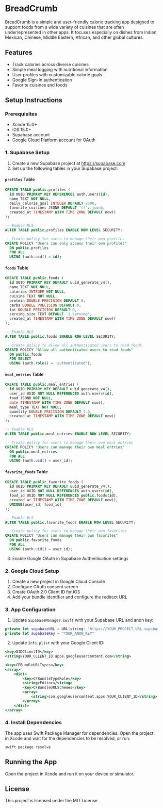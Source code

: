 # BreadCrumb

BreadCrumb is a simple and user-friendly calorie tracking app designed to support foods from a wide variety of cuisines that are often underrepresented in other apps. It focuses especially on dishes from Indian, Mexican, Chinese, Middle Eastern, African, and other global cultures.

## Features

- Track calories across diverse cuisines
- Simple meal logging with nutritional information
- User profiles with customizable calorie goals
- Google Sign-In authentication
- Favorite cuisines and foods

## Setup Instructions

### Prerequisites

- Xcode 15.0+
- iOS 15.0+
- Supabase account
- Google Cloud Platform account for OAuth

### 1. Supabase Setup

1. Create a new Supabase project at https://supabase.com
2. Set up the following tables in your Supabase project:

#### `profiles` Table
```sql
CREATE TABLE public.profiles (
  id UUID PRIMARY KEY REFERENCES auth.users(id),
  name TEXT NOT NULL,
  daily_calorie_goal INTEGER DEFAULT 2000,
  favorite_cuisines JSONB DEFAULT '[]'::jsonb,
  created_at TIMESTAMP WITH TIME ZONE DEFAULT now()
);

-- Enable RLS
ALTER TABLE public.profiles ENABLE ROW LEVEL SECURITY;

-- Create policy for users to manage their own profiles
CREATE POLICY "Users can only access their own profiles" 
  ON public.profiles 
  FOR ALL 
  USING (auth.uid() = id);
```

#### `foods` Table
```sql
CREATE TABLE public.foods (
  id UUID PRIMARY KEY DEFAULT uuid_generate_v4(),
  name TEXT NOT NULL,
  calories INTEGER NOT NULL,
  cuisine TEXT NOT NULL,
  protein DOUBLE PRECISION DEFAULT 0,
  carbs DOUBLE PRECISION DEFAULT 0,
  fat DOUBLE PRECISION DEFAULT 0,
  serving_size TEXT DEFAULT '1 serving',
  created_at TIMESTAMP WITH TIME ZONE DEFAULT now()
);

-- Enable RLS
ALTER TABLE public.foods ENABLE ROW LEVEL SECURITY;

-- Create policy to allow all authenticated users to read foods
CREATE POLICY "Allow all authenticated users to read foods" 
  ON public.foods 
  FOR SELECT 
  USING (auth.role() = 'authenticated');
```

#### `meal_entries` Table
```sql
CREATE TABLE public.meal_entries (
  id UUID PRIMARY KEY DEFAULT uuid_generate_v4(),
  user_id UUID NOT NULL REFERENCES auth.users(id),
  food JSONB NOT NULL,
  date TIMESTAMP WITH TIME ZONE DEFAULT now(),
  meal_type TEXT NOT NULL,
  quantity DOUBLE PRECISION DEFAULT 1.0,
  created_at TIMESTAMP WITH TIME ZONE DEFAULT now()
);

-- Enable RLS
ALTER TABLE public.meal_entries ENABLE ROW LEVEL SECURITY;

-- Create policy for users to manage their own meal entries
CREATE POLICY "Users can manage their own meal entries" 
  ON public.meal_entries 
  FOR ALL 
  USING (auth.uid() = user_id);
```

#### `favorite_foods` Table
```sql
CREATE TABLE public.favorite_foods (
  id UUID PRIMARY KEY DEFAULT uuid_generate_v4(),
  user_id UUID NOT NULL REFERENCES auth.users(id),
  food_id UUID NOT NULL REFERENCES public.foods(id),
  created_at TIMESTAMP WITH TIME ZONE DEFAULT now(),
  UNIQUE(user_id, food_id)
);

-- Enable RLS
ALTER TABLE public.favorite_foods ENABLE ROW LEVEL SECURITY;

-- Create policy for users to manage their own favorites
CREATE POLICY "Users can manage their own favorites" 
  ON public.favorite_foods 
  FOR ALL 
  USING (auth.uid() = user_id);
```

3. Enable Google OAuth in Supabase Authentication settings

### 2. Google Cloud Setup

1. Create a new project in Google Cloud Console
2. Configure OAuth consent screen
3. Create OAuth 2.0 Client ID for iOS
4. Add your bundle identifier and configure the redirect URL

### 3. App Configuration

1. Update `SupabaseManager.swift` with your Supabase URL and anon key:
```swift
private let supabaseURL = URL(string: "https://YOUR_PROJECT_URL.supabase.co")!
private let supabaseKey = "YOUR_ANON_KEY"
```

2. Update `Info.plist` with your Google Client ID:
```xml
<key>GIDClientID</key>
<string>YOUR_CLIENT_ID.apps.googleusercontent.com</string>

<key>CFBundleURLTypes</key>
<array>
    <dict>
        <key>CFBundleTypeRole</key>
        <string>Editor</string>
        <key>CFBundleURLSchemes</key>
        <array>
            <string>com.googleusercontent.apps.YOUR_CLIENT_ID</string>
        </array>
    </dict>
</array>
```

### 4. Install Dependencies

The app uses Swift Package Manager for dependencies. Open the project in Xcode and wait for the dependencies to be resolved, or run:

```
swift package resolve
```

## Running the App

Open the project in Xcode and run it on your device or simulator.

## License

This project is licensed under the MIT License.